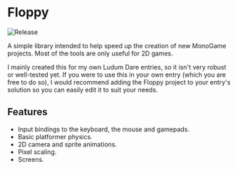 # Floppy

![Release](https://github.com/Wekaj/Floppy/workflows/Release/badge.svg)

A simple library intended to help speed up the creation of new MonoGame projects. Most of the tools are only useful for 2D games.

I mainly created this for my own Ludum Dare entries, so it isn't very robust or well-tested yet. If you were to use this in your own entry (which you are free to do so), I would recommend adding the Floppy project to your entry's solution so you can easily edit it to suit your needs.  

## Features

- Input bindings to the keyboard, the mouse and gamepads.
- Basic platformer physics.
- 2D camera and sprite animations.
- Pixel scaling.
- Screens.
